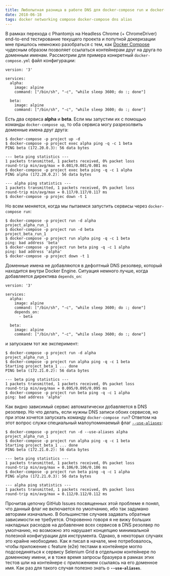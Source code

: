 ```yaml
---
title: Любопытная разница в работе DNS для docker-compose run и docker-compose up
date: 2018-06-18
tags: docker networking compose docker-compose dns alias
---
```


В рамках перехода с Phantomjs на Headless Chrome (+ ChromeDriver) end-to-end тестирование текущего проекта и попутной докеризации мне пришлось немножко разобраться с тем, как [Docker Compose](https://docs.docker.com/compose/overview/) чудесным образом позволяет ссылаться контейнерам друг на друга по доменным именам. Рассмотрим для примера конкретный `docker-compose.yml` файл конфигурации:

```
version: '3'

services:
  alpha:
    image: alpine
    command: ["/bin/sh", "-c", "while sleep 3600; do :; done"]

  beta:
    image: alpine
    command: ["/bin/sh", "-c", "while sleep 3600; do :; done"]
```

Есть два сервиса **alpha** и **beta**. Если мы запустим их с помощью команды `docker-compose up`, то оба сервиса могу разрезолвить доменные имена друг друга:

```
$ docker-compose -p project up -d
$ docker-compose -p project exec alpha ping -q -c 1 beta
PING beta (172.20.0.3): 56 data bytes

--- beta ping statistics ---
1 packets transmitted, 1 packets received, 0% packet loss
round-trip min/avg/max = 0.081/0.081/0.081 ms
$ docker-compose -p project exec beta ping -q -c 1 alpha
PING alpha (172.20.0.2): 56 data bytes

--- alpha ping statistics ---
1 packets transmitted, 1 packets received, 0% packet loss
round-trip min/avg/max = 0.117/0.117/0.117 ms
$ docker-compose -p projec down -t 1
```

Но всем меняется, когда мы пытаемся запустить сервисы через `docker-compose run`:

```
$ docker-compose -p project run -d alpha
project_alpha_run_1
$ docker-compose -p project run -d beta
project_beta_run_1
$ docker-compose -p project run alpha ping -q -c 1 beta
ping: bad address 'beta'
$ docker-compose -p project run beta ping -q -c 1 alpha
ping: bad address 'alpha'
$ docker-compose -p project down -t 1
```

Доменные имена не добавляются в дефолтный DNS резолвер, который находится внутри Docker Engine. Ситуация немного лучше, когда добавляется директива `depends_on`:

```
version: '3'

services:
  alpha:
    image: alpine
    command: ["/bin/sh", "-c", "while sleep 3600; do :; done"]
    depends_on:
      - beta

  beta:
    image: alpine
    command: ["/bin/sh", "-c", "while sleep 3600; do :; done"]
```

и запускаем тот же эксперимент:

```
$ docker-compose -p project run -d alpha
project_alpha_run_1
$ docker-compose -p project run alpha ping -q -c 1 beta
Starting project_beta_1 ... done
PING beta (172.21.0.2): 56 data bytes

--- beta ping statistics ---
1 packets transmitted, 1 packets received, 0% packet loss
round-trip min/avg/max = 0.095/0.095/0.095 ms
$ docker-compose -p project run beta ping -q -c 1 alpha
ping: bad address 'alpha'
```

Как видно зависимый сервис автоматически добавляется в DNS резолвер. Но что делать, если нужны DNS записи обоих сервисов, но при этом хочется запускать команду `docker-compose run`? Ответом на этот вопрос служи специальный малоупоминаемый флаг [`--use-aliases`](https://github.com/docker/compose/pull/5725):

 ```
$ docker-compose -p project run -d --use-aliases alpha
project_alpha_run_1
$ docker-compose -p project run alpha ping -q -c 1 beta
Starting project_beta_1 ... done
PING beta (172.21.0.2): 56 data bytes

--- beta ping statistics ---
1 packets transmitted, 1 packets received, 0% packet loss
round-trip min/avg/max = 0.106/0.106/0.106 ms
$ docker-compose -p project run beta ping -q -c 1 alpha
PING alpha (172.21.0.3): 56 data bytes

--- alpha ping statistics ---
1 packets transmitted, 1 packets received, 0% packet loss
round-trip min/avg/max = 0.112/0.112/0.112 ms
 ```

Прочитав цепочку GitHub Issues посвященных этой проблеме я понял, что данный флаг не включается по умолчанию, ибо так задумано авторами изначально. В большинстве случаев задавать обратные зависимости не требуется. Откровенно говоря я не вижу больших накладных расходов на добавление всех сервисов в DNS резолвер по умолчанию, но возможно это нарушает концепцию минимальной полезной конфигурации для инструмента. Однако, в некоторых случаях это крайне необходимо. Как я писал в начале, мне потребовалось, чтобы приложение с feature (e2e) тестами в контейнере могло подсоединяться к сервису Selenium Grid в отдельном контейнере по доменному имени, и в тоже время запросы бразуера в рамках этих тестов шли на контейнере с приложением ссылаясь на его доменное имя. Как раз для такого случая полезно знать о **`--use-aliases`**.
